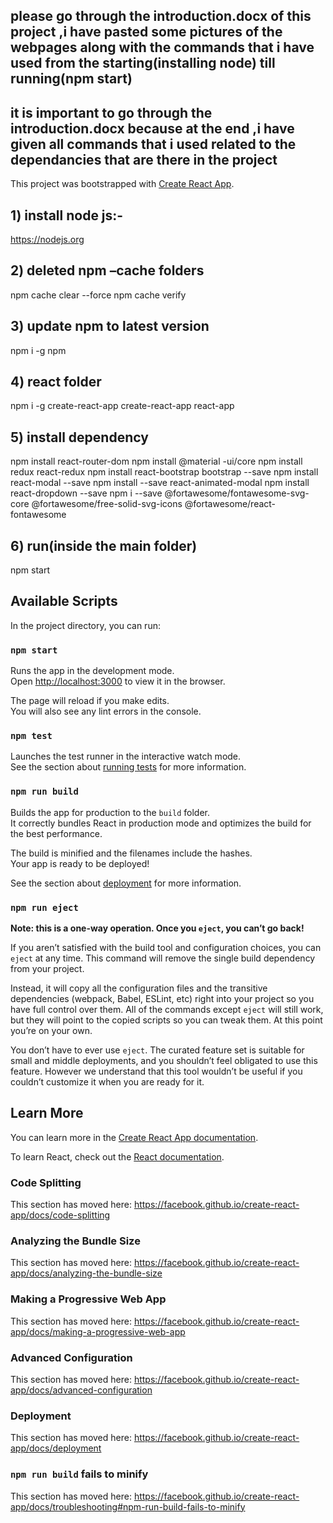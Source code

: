 ## please go through the introduction.docx of this project ,i have pasted some pictures of the webpages along with the commands that i have used from the starting(installing node) till running(npm start) 

## it is important to go through the introduction.docx because at the end ,i have given all commands that i used related to the dependancies that are there in the project
This project was bootstrapped with [Create React App](https://github.com/facebook/create-react-app).


## 1) install node js:-
https://nodejs.org
## 2) deleted npm –cache folders
npm cache clear --force
npm cache verify
## 3) update npm to latest version
npm  i -g npm 
## 4) react folder
npm  i  -g  create-react-app
create-react-app  react-app
## 5) install dependency
npm install  react-router-dom
npm install @material  -ui/core
npm install  redux react-redux
npm install  react-bootstrap  bootstrap  --save
npm install  react-modal  --save 
npm install  --save  react-animated-modal
npm install  react-dropdown  --save
npm i --save @fortawesome/fontawesome-svg-core  @fortawesome/free-solid-svg-icons @fortawesome/react-fontawesome
## 6) run(inside the main folder)
npm start




## Available Scripts

In the project directory, you can run:

### `npm start`

Runs the app in the development mode.<br />
Open [http://localhost:3000](http://localhost:3000) to view it in the browser.

The page will reload if you make edits.<br />
You will also see any lint errors in the console.

### `npm test`

Launches the test runner in the interactive watch mode.<br />
See the section about [running tests](https://facebook.github.io/create-react-app/docs/running-tests) for more information.

### `npm run build`

Builds the app for production to the `build` folder.<br />
It correctly bundles React in production mode and optimizes the build for the best performance.

The build is minified and the filenames include the hashes.<br />
Your app is ready to be deployed!

See the section about [deployment](https://facebook.github.io/create-react-app/docs/deployment) for more information.

### `npm run eject`

**Note: this is a one-way operation. Once you `eject`, you can’t go back!**

If you aren’t satisfied with the build tool and configuration choices, you can `eject` at any time. This command will remove the single build dependency from your project.

Instead, it will copy all the configuration files and the transitive dependencies (webpack, Babel, ESLint, etc) right into your project so you have full control over them. All of the commands except `eject` will still work, but they will point to the copied scripts so you can tweak them. At this point you’re on your own.

You don’t have to ever use `eject`. The curated feature set is suitable for small and middle deployments, and you shouldn’t feel obligated to use this feature. However we understand that this tool wouldn’t be useful if you couldn’t customize it when you are ready for it.

## Learn More

You can learn more in the [Create React App documentation](https://facebook.github.io/create-react-app/docs/getting-started).

To learn React, check out the [React documentation](https://reactjs.org/).

### Code Splitting

This section has moved here: https://facebook.github.io/create-react-app/docs/code-splitting

### Analyzing the Bundle Size

This section has moved here: https://facebook.github.io/create-react-app/docs/analyzing-the-bundle-size

### Making a Progressive Web App

This section has moved here: https://facebook.github.io/create-react-app/docs/making-a-progressive-web-app

### Advanced Configuration

This section has moved here: https://facebook.github.io/create-react-app/docs/advanced-configuration

### Deployment

This section has moved here: https://facebook.github.io/create-react-app/docs/deployment

### `npm run build` fails to minify

This section has moved here: https://facebook.github.io/create-react-app/docs/troubleshooting#npm-run-build-fails-to-minify
